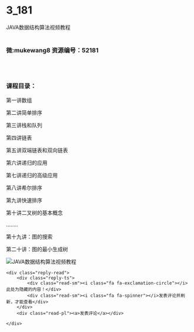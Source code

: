 # 3_181
JAVA数据结构算法视频教程
<br/></br>
<h3>微:mukewang8 资源编号：52181</h3>
<br/></br>
<h3>课程目录：</h3>
<p>第一讲数组</p>
<p>第二讲简单排序</p>
<p>第三讲栈和队列</p>
<p>第四讲链表</p>
<p>第五讲双端链表和双向链表</p>
<p>第六讲递归的应用</p>
<p>第七讲递归的高级应用</p>
<p>第八讲希尔排序</p>
<p>第九讲快速排序</p>
<p>第十讲二叉树的基本概念</p>
<p>........</p>
<p>第十九讲：图的搜索</p>
<p>第二十讲：图的最小生成树</p>
<p><img src="https://www.ko996.com/wp-content/uploads/img/2017/10/1-13-300x219.png" alt="JAVA数据结构算法视频教程"></p>


	<div class="reply-read">
		<div class="reply-ts">
			<div class="read-sm"><i class="fa fa-exclamation-circle"></i>此处为隐藏的内容！</div>
			<div class="read-sm"><i class="fa fa-spinner"></i>发表评论并刷新，才能查看</div>
		</div>
		<div class="read-pl"><a>发表评论</a></div>
		
    </div>
